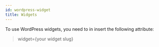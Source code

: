 ```yaml
---
id: wordpress-widget
title: Widgets
---
```


To use WordPress widgets, you need to in insert the following attribute:

> widget={your widget slug}
